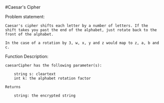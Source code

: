 #Caesar's Cipher 

Problem statement:
	
	Caesar's cipher shifts each letter by a number of letters. If the shift takes you past the end of the alphabet, just rotate back to the front of the alphabet. 
 
	In the case of a rotation by 3, w, x, y and z would map to z, a, b and c.

 Function Description:

	caesarCipher has the following parameter(s):

		string s: cleartext
		int k: the alphabet rotation factor
	
	Returns

		string: the encrypted string
